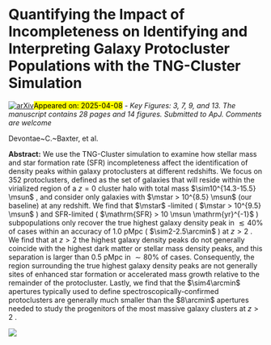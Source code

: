 <div class="macros" style="visibility:hidden;">
$\newcommand{\ensuremath}{}$
$\newcommand{\xspace}{}$
$\newcommand{\object}[1]{\texttt{#1}}$
$\newcommand{\farcs}{{.}''}$
$\newcommand{\farcm}{{.}'}$
$\newcommand{\arcsec}{''}$
$\newcommand{\arcmin}{'}$
$\newcommand{\ion}[2]{#1#2}$
$\newcommand{\textsc}[1]{\textrm{#1}}$
$\newcommand{\hl}[1]{\textrm{#1}}$
$\newcommand{\footnote}[1]{}$
$\newcommand{\pgfsyspdfmark}[3]$
$\newcommand{\vdag}{(v)^\dagger}$
$\newcommand$
$\newcommand$
$\newcommand{\vcirc}{v_{\rm{circ}}}$
$\newcommand{\vmax}{{\it V}_{\rm{max}}}$
$\newcommand{\rmax}{R_{\rm{max}}}$
$\newcommand{\mtwo}{M_{\rm{200}}}$
$\newcommand{\rtwo}{R_{\rm{200c}}}$
$\newcommand{\rctwo}{R_{\rm{200c}}}$
$\newcommand{\mhalf}{M_{1/2}}$
$\newcommand{\rhalf}{R_{1/2}}$
$\newcommand{\mmax}{M_{\rm max}}$
$\newcommand{\msub}{M_{\rm{sub}}}$
$\newcommand{\mvir}{{\rm M}_{\rm{vir}}}$
$\newcommand{\mhalo}{{M}_{\rm{halo}}}$
$\newcommand{\mpeak}{{M}_{\rm{peak}}}$
$\newcommand{\rvir}{R_{\rm vir}}$
$\newcommand{\vvir}{V_{\rm{vir}}}$
$\newcommand{\vlos}{V_{\rm{los}}}$
$\newcommand{\vpeak}{{\it V}_{\rm{peak}}}$
$\newcommand{\dd}{{\rm d}}$
$\newcommand{\mstar}{{M}_{\star}}$
$\newcommand{\minfall}{{M}_{\star, \rm{infall}}}$
$\newcommand{\mhi}{{M}_{\rm H{\scriptsize I}}}$
$\newcommand{\lstar}{L^{*}}$
$\newcommand{\msun}{{\rm M}_{\odot}}$
$\newcommand{\lsun}{L_{\odot}}$
$\newcommand{\mpc}{{\rm Mpc}}$
$\newcommand{\kpc}{{\rm kpc}}$
$\newcommand{\kms}{{\rm km   s}^{-1}}$
$\newcommand{\millen}{MS-I}$
$\newcommand{\msii}{MS-II}$
$\newcommand{\lcdm}{\LambdaCDM}$
$\newcommand{\diso}{d_{\rm iso}}$
$\newcommand{\niso}{n_{\rm iso}}$
$\newcommand{\lt}{<}$
$\newcommand{\gt}{>}$
$\newcommand{\z}{{\it z}}$
$\newcommand{\gmag}{{\it g}}$
$\newcommand{\rmag}{{\it r}}$
$\newcommand{\imag}{{\it i}}$
$\newcommand$
$\newcommand{\oii}{\hbox{\sc[O ii]}}$
$\newcommand{\DMpeak}{\vec{x}_{\delta_{\mathrm{DM,peak}}}^{\mathrm{Baseline}}}$
$\newcommand{\Mstarpeak}{\vec{x}_{\delta_{\mathrm{\star,peak}}}^{\mathrm{Baseline}}}$
$\newcommand{\Galpeak}{\vec{x}_{\delta_{\mathrm{gal,peak}}}^{\mathrm{Baseline}}}$</div>



<div id="title">

# Quantifying the Impact of Incompleteness on Identifying and Interpreting Galaxy Protocluster Populations with the TNG-Cluster Simulation

</div>
<div id="comments">

[![arXiv](https://img.shields.io/badge/arXiv-2504.03836-b31b1b.svg)](https://arxiv.org/abs/2504.03836)<mark>Appeared on: 2025-04-08</mark> -  _Key Figures: 3, 7, 9, and 13. The manuscript contains 28 pages and 14 figures. Submitted to ApJ. Comments are welcome_

</div>
<div id="authors">

Devontae~C.~Baxter, et al.

</div>
<div id="abstract">

**Abstract:** We use the TNG-Cluster simulation to examine how stellar mass and star formation rate (SFR) incompleteness affect the identification of density peaks within galaxy protoclusters at different redshifts. We focus on 352 protoclusters, defined as the set of galaxies that will reside within the virialized region of a $z=0$ cluster halo with total mass $\sim10^{14.3-15.5} \msun$ , and consider only galaxies with $\mstar > 10^{8.5} \msun$ (our baseline) at any redshift. We find that $\mstar$ -limited ( $\mstar > 10^{9.5} \msun$ ) and SFR-limited ( $\mathrm{SFR} > 10 \msun \mathrm{yr}^{-1}$ ) subpopulations only recover the true highest galaxy density peak in $\lesssim40\%$ of cases within an accuracy of $1.0$ pMpc ( $\sim2-2.5\arcmin$ ) at $z > 2$ . We find that at $z>2$ the highest galaxy density peaks do not generally coincide with the highest dark matter or stellar mass density peaks, and this separation is larger than 0.5 pMpc in $\sim80\%$ of cases. Consequently, the region surrounding the true highest galaxy density peaks are not generally sites of enhanced star formation or accelerated mass growth relative to the remainder of the protocluster. Lastly, we find that the $\sim4\arcmin$ apertures typically used to define spectroscopically-confirmed protoclusters are generally much smaller than the $8\arcmin$ apertures needed to study the progenitors of the most massive galaxy clusters at $z > 2$ .

</div>

<div id="qrcode"><img src=https://api.qrserver.com/v1/create-qr-code/?size=100x100&data="https://arxiv.org/abs/2504.03836"></div>